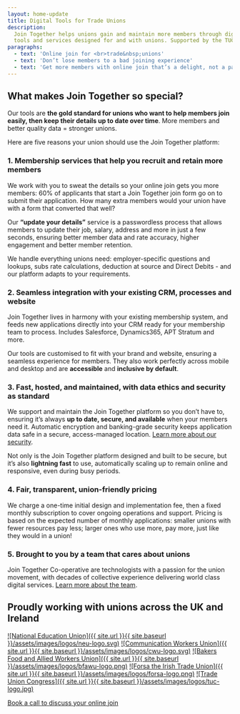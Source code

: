 ```yaml
---
layout: home-update
title: Digital Tools for Trade Unions
description:
  Join Together helps unions gain and maintain more members through digital
  tools and services designed for and with unions. Supported by the TUC.
paragraphs:
  - text: 'Online join for <br>trade&nbsp;unions'
  - text: 'Don’t lose members to a bad joining experience'
  - text: 'Get more members with online join that’s a delight, not a pain'
---
```


## What makes Join Together so special?

Our tools are **the gold standard for unions who want to help members join easily, then keep their details up to date
over time**. More members and better quality data = stronger unions.

Here are five reasons your union should use the Join Together platform:

### 1. Membership services that help you recruit and retain more members

We work with you to sweat the details so your online join gets you more members: 60% of applicants that start a Join
Together join form go on to submit their application. How many extra members would your union have with a form that
converted that well?

Our **“update your details”** service is a passwordless process that allows members to update their job, salary, address
and more in just a few seconds, ensuring better member data and rate accuracy, higher engagement and better member
retention.

We handle everything unions need: employer-specific questions and lookups, subs rate calculations, deduction at
source and Direct Debits - and our platform adapts to your requirements.

### 2. Seamless integration with your existing CRM, processes and website

Join Together lives in harmony with your existing membership system, and feeds new applications directly into your CRM
ready for your membership team to process. Includes Salesforce, Dynamics365, APT Stratum and more.

Our tools are customised to fit with your brand and website, ensuring a seamless experience for members. They also work
perfectly across mobile and desktop and are **accessible** and **inclusive by default**.

### 3. Fast, hosted, and maintained, with data ethics and security as standard

We support and maintain the Join Together platform so you don’t have to, ensuring it’s always **up to date, secure, and
available** when your members need it. Automatic encryption and banking-grade security keeps application data safe
in a secure, access-managed location. [Learn more about our security](/information-security).

Not only is the Join Together platform designed and built to be secure, but it’s also **lightning fast** to use,
automatically scaling up to remain online and responsive, even during busy periods.

### 4. Fair, transparent, union-friendly pricing

We charge a one-time initial design and implementation fee, then a fixed monthly subscription to cover ongoing
operations and support. Pricing is based on the expected number of monthly applications: smaller unions with fewer
resources pay less; larger ones who use more, pay more, just like they would in a union!

### 5. Brought to you by a team that cares about unions

Join Together Co-operative are technologists with a passion for the union movement, with decades of collective
experience delivering world class digital services. [Learn more about the team](/team).

## Proudly working with unions across the UK and Ireland

[![National Education Union]({{ site.url }}{{ site.baseurl }}/assets/images/logos/neu-logo.svg)](https://neu.org.uk)
[![Communication Workers Union]({{ site.url }}{{ site.baseurl }}/assets/images/logos/cwu-logo.svg)](https://cwu.org)
[![Bakers Food and Allied Workers Union]({{ site.url }}{{ site.baseurl }}/assets/images/logos/bfawu-logo.png)](https://bfawu.org)
[![Forsa the Irish Trade Union]({{ site.url }}{{ site.baseurl }}/assets/images/logos/forsa-logo.png)](https://www.forsa.ie)
[![Trade Union Congress]({{ site.url }}{{ site.baseurl }}/assets/images/logos/tuc-logo.jpg)](https://www.tuc.org.uk)

<nav>
  <a href="https://calendly.com/join-together/hello">Book a call to discuss your online join</a>
</nav>
